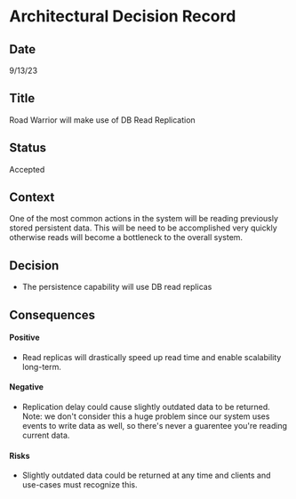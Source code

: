 # Architectural Decision Record
## Date
9/13/23 

## Title
Road Warrior will make use of DB Read Replication

## Status

Accepted

## Context

One of the most common actions in the system will be reading previously stored persistent data. This will be need to be accomplished very quickly otherwise reads will become a bottleneck to the overall system.


## Decision

* The persistence capability will use DB read replicas


## Consequences

#### Positive
* Read replicas will drastically speed up read time and enable scalability long-term.

#### Negative
* Replication delay could cause slightly outdated data to be returned. Note: we don't consider this a huge problem since our system uses events to write data as well, so there's never a guarentee you're reading current data.


#### Risks
* Slightly outdated data could be returned at any time and clients and use-cases must recognize this.
